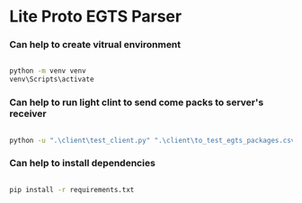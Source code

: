 # Lite Proto EGTS Parser


### Can help to create vitrual environment

```bash

python -m venv venv
venv\Scripts\activate

```

### Can help to run light clint to send come packs to server's receiver

```bash

python -u ".\client\test_client.py" ".\client\to_test_egts_packages.csv"

```

### Can help to install dependencies

```bash

pip install -r requirements.txt

```